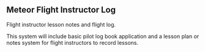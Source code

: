 ## Meteor Flight Instructor Log

Flight instructor lesson notes and flight log.

This system will include basic pilot log book application and a lesson plan or notes system for flight instructors to record lessons.